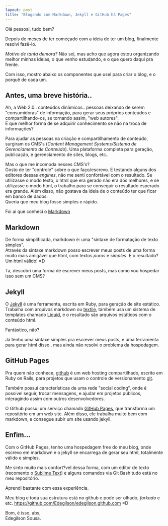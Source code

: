 ```yaml
---
layout: post 
title: "Blogando com Markdown, Jekyll e GitHub há Pages"
---
```


Olá pessoal, tudo bem?

Depois de meses de ter começado com a ideia de ter um blog, finalmente resolvi fazê-lo.

*Motivo de tanta demora?* Não sei, mas acho que agora estou organizando melhor minhas ideias, o que venho estudando, e o que quero daqui pra frente.

Com isso, mostro abaixo os componentes que usei para criar o blog, e o porquê de cada um.

Antes, uma breve história..
--------

Ah, a Web 2.0.. conteúdos dinâmicos.. pessoas deixando de serem "consumidoras" de informação, para gerar seus próprios conteúdos e compartilhando-os, se tornando assim, "web autores". <br>
E que melhor forma de se adquirir conhecimento se não na troca de informações?

Para ajudar as pessoas na criação e compartilhamento de conteúdo, surgiram os CMS's (*Content Management Systems/Sistema de Gerenciamento de Conteúdo*). Uma plataforma completa para geração, publicação, e gerenciamento de sites, blogs, etc..

Mas o que me incomoda nesses CMS's? <br>
Gosto de ter "controle" sobre o que faço/escrevo. E testando alguns dos editores dessas *engines*, não me senti confortável com o resultado. Se utilizasse o modo texto, o html que era gerado não era dos melhores, e se utilizasse o modo html, o trabalho para se conseguir o resultado esperado era grande.
Além disso, não gostava da ideia de o conteúdo ter que ficar em banco de dados. <br>
Queria que meu blog fosse simples e rápido.

Foi ai que conheci o <a href="http://daringfireball.net/projects/markdown/" alt="Markdown" target="_blank">Markdown</a>

Markdown
--------
De forma simplificada, markdown é: uma "sintaxe de formatação de texto simples".<br>
Através da sintaxe markdown posso escrever meus posts de uma forma muito mais amigável que html, com textos *puros* e *simples*. E o resultado? Um html válido! =D

Ta, descobri uma forma de escrever meus posts, mas como vou hospedar isso sem um CMS?

Jekyll
------
O <a href="https://github.com/mojombo/jekyll/" alt="Jekyll" target="_blank">Jekyll</a> é uma ferramenta, escrita em Ruby, para geração de site estático. Trabalha com arquivos markdown ou <a href="http://www.textism.com/tools/textile/" alt="textile" target="_blank">textile</a>, também usa um sistema de templates chamado <a href="http://liquidmarkup.org/" alt="Liquid" target="_blank">Liquid</a>, e o resultado são arquivos estáticos com o conteúdo html.

Fantástico, não?

Já tenho uma sintaxe simples pra escrever meus posts, e uma ferramenta para gerar html disso.. mas ainda não resolvi o problema da hospedagem.

GitHub Pages
------------
Pra quem não conhece, <a href="https://github.com" alt="github" target="_blank">github</a> é um web hosting compartilhado, escrito em Ruby on Rails, para projetos que usam o controle de versionamento <a href="http://pt.wikipedia.org/wiki/Git" alt="git" target="_blank">git</a>.

Também possui características de uma rede "social coding", onde é possível seguir, trocar mensagens, e ajudar em projetos públicos, interagindo assim com outros desenvolvedores.

O Github possui um serviço chamado <a href="http://pages.github.com/" alt="github pages" target="_blank">GitHub Pages</a>, que transforma um repositório em um web site. Além disso, ele trabalha muito bem com markdown, e consegue subir um site usando jekyll.

Enfim...
--------
Com o GitHub Pages, tenho uma hospedagem free do meu blog, onde escrevo em markdown e o jekyll se encarrega de gerar seu html, totalmente válido e simples.

Me sinto muito mais confort?vel dessa forma, com um editor de texto (recomento o <a href="http://www.sublimetext.com/" alt="Sublime Text" target="_blank">Sublime Text</a>) e alguns comandos via Git Bash tudo está no meu repositório.

Aprendi bastante com essa experiência.

Meu blog e toda sua estrutura está no github e pode ser olhado, *forkado* e etc. <a href="https://github.com/Edegilson/edegilson.github.com" alt="github" target="_blank">https://github.com/Edegilson/edegilson.github.com</a> =D

Bom, é isso, abs, <br>
Edegilson Sousa.